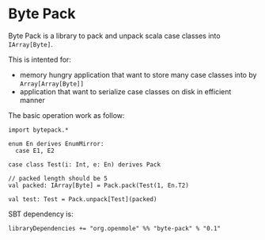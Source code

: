 

# Byte Pack

Byte Pack is a library to pack and unpack scala case classes into `IArray[Byte]`.

This is intented for:
 - memory hungry application that want to store many case classes into by `Array[Array[Byte]]`
 - application that want to serialize case classes on disk in efficient manner

The basic operation work as follow:
```scala3
import bytepack.*

enum En derives EnumMirror:
  case E1, E2

case class Test(i: Int, e: En) derives Pack

// packed length should be 5
val packed: IArray[Byte] = Pack.pack(Test(1, En.T2)

val test: Test = Pack.unpack[Test](packed)
```

SBT dependency is:

```
libraryDependencies += "org.openmole" %% "byte-pack" % "0.1"
```
